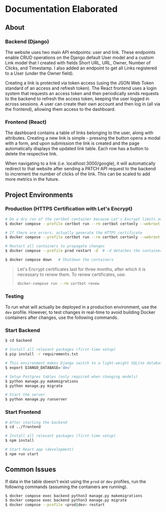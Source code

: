 # Documentation Elaborated

## About

### Backend (Django)
The website uses two main API endpoints: user and link. These
endpoints enable CRUD operations on the Django default User model and a custom Link model
that I created with fields Short URL, URL, Owner, Number of Clicks, and Timestamp. I also
added an endpoint to get all Links registered to a User (under the Owner field).

Creating a link is protected via token access (using the JSON Web Token standard of an access
and refresh token). The React frontend uses a login system that requests an access token and
then periodically sends requests to the backend to refresh the access token, keeping the user
logged in across sessions. A user can create their own account and then log in (all via the
frontend), allowing them access to the dashboard.

### Frontend (React)
The dashboard contains a table of links belonging to the user, along with attributes. Creating a
new link is simple - pressing the button opens a modal with a form, and upon submission the
link is created and the page automatically displays the updated link table. Each row has a button
to delete the respective link.

When navigating to a link (i.e. localhost:3000/google), it will automatically redirect to that
website after sending a PATCH API request to the backend to increment the number of clicks of
the link. This can be scaled to add more metrics in the future.

## Project Environments

### Production (HTTPS Certification with Let's Encrypt)

```bash
# Do a dry run of the certbot container because Let's Encrypt limits available free certificates
$ docker compose --profile certbot run --rm certbot certonly --webroot --webroot-path /var/www/certbot/ --dry-run -d [domain-name]

# If there are errors, actually generate the HTTPS certificate
$ docker compose --profile certbot run --rm certbot certonly --webroot --webroot-path /var/www/certbot/ -d [domain-name]

# Restart all containers to propagate changes
$ docker compose --profile prod restart -d  # -d detaches the containers from the existing shell.

$ docker compose down   # Shutdown the containers
```

> Let's Encrypt certificates last for three months, after which it is necessary to renew them. To renew certificates, use:
> ```bash
> docker-compose run --rm certbot renew
> ```

### Testing
To run what will actually be deployed in a production environment, use the `dev` profile. However, to test changes in
real-time to avoid building Docker containers after changes, use the following commands.

### Start Backend
```bash
$ cd backend

# Install all relevant packages (first-time setup)
$ pip install -r requirements.txt

# This environment makes Django switch to a light-weight SQLite database to avoid needing to run the Postgres container
$ export DJANGO_DATABASE='dev'

# Setup Postgres tables (only required when changing models)
$ python manage.py makemigrations
$ python manage.py migrate

# Start the server
$ python manage.py runserver
```

### Start Frontend
```bash
# After starting the backend
$ cd ../frontend

# Install all relevant packages (first-time setup)
$ npm install

# Start React app (development)
$ npm run start
```

## Common Issues
If data in the table doesn't exist using the `prod` or `dev` profiles, run the following commands (assuming the 
containers are running).

```bash
$ docker compose exec backend python3 manage.py makemigrations
$ docker compose exec backend python3 manage.py migrate
$ docker compose --profile <prod|dev> restart 
```